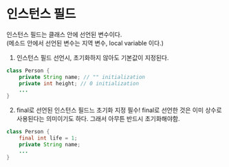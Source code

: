 # 인스턴스 필드

인스턴스 필드는 클래스 안에 선언된 변수이다.  
(메소드 안에서 선언된 변수는 지역 변수, local variable 이다.)

1. 인스턴스 필드 선언시, 초기화하지 않아도 기본값이 지정된다.
```java
class Person {
    private String name; // "" initialization
    private int height; // 0 initialization
    ...
}

```

2. final로 선언된 인스턴스 필드느 초기화 지정 필수!
final로 선언한 것은 이미 상수로 사용된다는 의미이기도 하다.
그래서 아무튼 반드시 초기화해야함.

```java 
class Person {
    final int life = 1;
    private String name;
    ...
}

```
